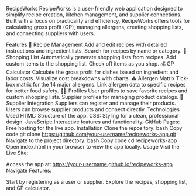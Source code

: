 RecipeWorks
RecipeWorks is a user-friendly web application designed to simplify recipe creation, kitchen management, and supplier connections. Built with a focus on practicality and efficiency, RecipeWorks offers tools for calculating gross profit (GP), managing allergens, creating shopping lists, and connecting suppliers with users.

Features
🧾 Recipe Management
Add and edit recipes with detailed instructions and ingredient lists.
Search for recipes by name or category.
🛒 Shopping List
Automatically generate shopping lists from recipes.
Add custom items to the shopping list.
Check off items as you shop.
💰 GP Calculator
Calculate the gross profit for dishes based on ingredient and labor costs.
Visualize cost breakdowns with charts.
⚠️ Allergen Matrix
Tick-box matrix for the 14 major allergens.
Link allergen data to specific recipes for better food safety.
🧑‍🍳 Profiles
User profiles to save favorite recipes and custom shopping lists.
Supplier profiles for managing product catalogs.
🔗 Supplier Integration
Suppliers can register and manage their products.
Users can browse supplier products and connect directly.
Technologies Used
HTML: Structure of the app.
CSS: Styling for a clean, professional design.
JavaScript: Interactive features and functionality.
GitHub Pages: Free hosting for the live app.
Installation
Clone the repository:
bash
Copy code
git clone https://github.com/your-username/recipeworks-app.git
Navigate to the project directory:
bash
Copy code
cd recipeworks-app
Open index.html in your browser to view the app locally.
Usage
Visit the Live Site:

Access the app at: https://your-username.github.io/recipeworks-app
Navigate Features:

Start by registering as a user or supplier.
Explore the recipes, shopping list, and GP calculator.
